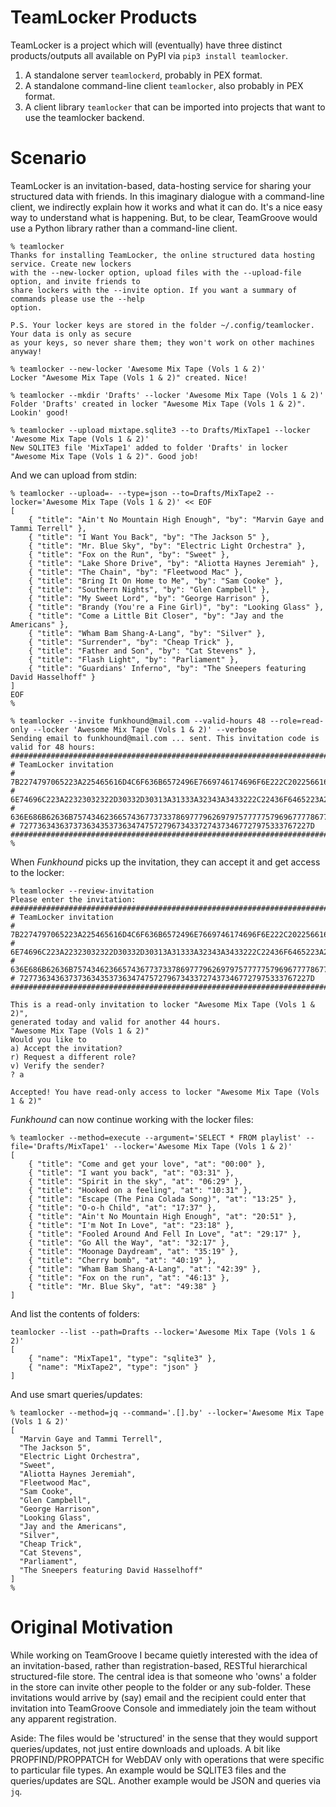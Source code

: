 # TeamLocker Products

TeamLocker is a project which will (eventually) have three distinct products/outputs all available on PyPI via `pip3 install teamlocker`.

1. A standalone server `teamlockerd`, probably in PEX format.
1. A standalone command-line client `teamlocker`, also probably in PEX format.
1. A client library `teamlocker` that can be imported into projects that want to use the teamlocker backend.

# Scenario

TeamLocker is an invitation-based, data-hosting service for sharing your structured data with friends. In this imaginary dialogue with a command-line client, we indirectly explain how it works and what it can do. It's a nice easy way to understand what is happening. But, to be clear, TeamGroove would use a Python library rather than a command-line client.

```
% teamlocker
Thanks for installing TeamLocker, the online structured data hosting service. Create new lockers
with the --new-locker option, upload files with the --upload-file option, and invite friends to
share lockers with the --invite option. If you want a summary of commands please use the --help
option. 

P.S. Your locker keys are stored in the folder ~/.config/teamlocker. Your data is only as secure 
as your keys, so never share them; they won't work on other machines anyway!

% teamlocker --new-locker 'Awesome Mix Tape (Vols 1 & 2)'
Locker "Awesome Mix Tape (Vols 1 & 2)" created. Nice!

% teamlocker --mkdir 'Drafts' --locker 'Awesome Mix Tape (Vols 1 & 2)'
Folder 'Drafts' created in locker "Awesome Mix Tape (Vols 1 & 2)". Lookin' good!

% teamlocker --upload mixtape.sqlite3 --to Drafts/MixTape1 --locker 'Awesome Mix Tape (Vols 1 & 2)'
New SQLITE3 file 'MixTape1' added to folder 'Drafts' in locker "Awesome Mix Tape (Vols 1 & 2)". Good job!
```

And we can upload from stdin:

```
% teamlocker --upload=- --type=json --to=Drafts/MixTape2 --locker='Awesome Mix Tape (Vols 1 & 2)' << EOF
[
    { "title": "Ain't No Mountain High Enough", "by": "Marvin Gaye and Tammi Terrell" },
    { "title": "I Want You Back", "by": "The Jackson 5" },
    { "title": "Mr. Blue Sky", "by": "Electric Light Orchestra" },
    { "title": "Fox on the Run", "by": "Sweet" },
    { "title": "Lake Shore Drive", "by": "Aliotta Haynes Jeremiah" },
    { "title": "The Chain", "by": "Fleetwood Mac" },
    { "title": "Bring It On Home to Me", "by": "Sam Cooke" },
    { "title": "Southern Nights", "by": "Glen Campbell" },
    { "title": "My Sweet Lord", "by": "George Harrison" },
    { "title": "Brandy (You're a Fine Girl)", "by": "Looking Glass" },
    { "title": "Come a Little Bit Closer", "by": "Jay and the Americans" },
    { "title": "Wham Bam Shang-A-Lang", "by": "Silver" },
    { "title": "Surrender", "by": "Cheap Trick" },
    { "title": "Father and Son", "by": "Cat Stevens" },
    { "title": "Flash Light", "by": "Parliament" },
    { "title": "Guardians' Inferno", "by": "The Sneepers featuring David Hasselhoff" }
]
EOF
% 
```

```
% teamlocker --invite funkhound@mail.com --valid-hours 48 --role=read-only --locker 'Awesome Mix Tape (Vols 1 & 2)' --verbose
Sending email to funkhound@mail.com ... sent. This invitation code is valid for 48 hours:
################################################################################
# TeamLocker invitation 
# 7B2274797065223A225465616D4C6F636B6572496E7669746174696F6E222C202256616C696455
# 6E74696C223A22323032322D30332D30313A31333A32343A3433222C22436F6465223A226B7375
# 636E686B62636B7574346236657436773733786977796269797577777579696777786777796720
# 72773634363737363435373634747572796734337274373467727975333767227D
################################################################################
% 
```

When _Funkhound_ picks up the invitation, they can accept it and get access to the locker:
```
% teamlocker --review-invitation 
Please enter the invitation:
################################################################################
# TeamLocker invitation 
# 7B2274797065223A225465616D4C6F636B6572496E7669746174696F6E222C202256616C696455
# 6E74696C223A22323032322D30332D30313A31333A32343A3433222C22436F6465223A226B7375
# 636E686B62636B7574346236657436773733786977796269797577777579696777786777796720
# 72773634363737363435373634747572796734337274373467727975333767227D
################################################################################

This is a read-only invitation to locker "Awesome Mix Tape (Vols 1 & 2)", 
generated today and valid for another 44 hours. 
"Awesome Mix Tape (Vols 1 & 2)"
Would you like to 
a) Accept the invitation?
r) Request a different role?
v) Verify the sender?
? a

Accepted! You have read-only access to locker "Awesome Mix Tape (Vols 1 & 2)"
```

_Funkhound_ can now continue working with the locker files:
```
% teamlocker --method=execute --argument='SELECT * FROM playlist' --file='Drafts/MixTape1' --locker='Awesome Mix Tape (Vols 1 & 2)'
[
    { "title": "Come and get your love", "at": "00:00" },
    { "title": "I want you back", "at": "03:31" },
    { "title": "Spirit in the sky", "at": "06:29" },
    { "title": "Hooked on a feeling", "at": "10:31" },
    { "title": "Escape (The Pina Colada Song)", "at": "13:25" },
    { "title": "O-o-h Child", "at": "17:37" },
    { "title": "Ain't No Mountain High Enough", "at": "20:51" },
    { "title": "I'm Not In Love", "at": "23:18" },
    { "title": "Fooled Around And Fell In Love", "at": "29:17" },
    { "title": "Go All the Way", "at": "32:17" },
    { "title": "Moonage Daydream", "at": "35:19" },
    { "title": "Cherry bomb", "at": "40:19" },
    { "title": "Wham Bam Shang-A-Lang", "at": "42:39" },
    { "title": "Fox on the run", "at": "46:13" },
    { "title": "Mr. Blue Sky", "at": "49:38" }
]
```

And list the contents of folders:
```
teamlocker --list --path=Drafts --locker='Awesome Mix Tape (Vols 1 & 2)'
[
    { "name": "MixTape1", "type": "sqlite3" },
    { "name": "MixTape2", "type": "json" } 
]
```

And use smart queries/updates:
```
% teamlocker --method=jq --command='.[].by' --locker='Awesome Mix Tape (Vols 1 & 2)'
[
  "Marvin Gaye and Tammi Terrell",
  "The Jackson 5",
  "Electric Light Orchestra",
  "Sweet",
  "Aliotta Haynes Jeremiah",
  "Fleetwood Mac",
  "Sam Cooke",
  "Glen Campbell",
  "George Harrison",
  "Looking Glass",
  "Jay and the Americans",
  "Silver",
  "Cheap Trick",
  "Cat Stevens",
  "Parliament",
  "The Sneepers featuring David Hasselhoff"
]
% 
```


# Original Motivation

While working on TeamGroove I became quietly interested with the idea of an invitation-based, rather than registration-based, RESTful hierarchical structured-file store. The central idea is that someone who 'owns' a folder in the store can invite other people to the folder or any sub-folder. These invitations would arrive by (say) email and the recipient could enter that invitation into TeamGroove Console and immediately join the team without any apparent registration.

Aside: The files would be 'structured' in the sense that they would support queries/updates, not just entire downloads and uploads. A bit like PROPFIND/PROPPATCH for WebDAV only with operations that were specific to particular file types. An example would be SQLITE3 files and the queries/updates are SQL. Another example would be JSON and queries via `jq`.
